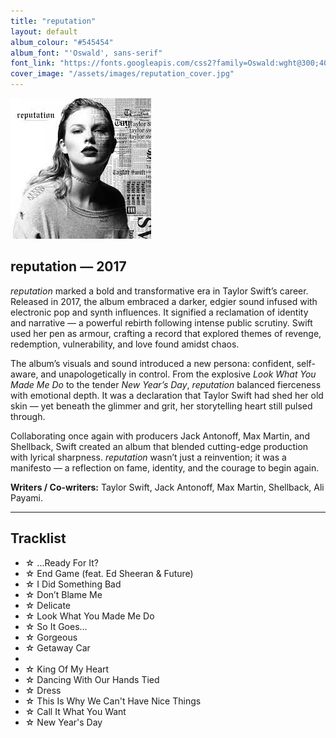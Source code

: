 ```yaml
---
title: "reputation"
layout: default
album_colour: "#545454"
album_font: "'Oswald', sans-serif"
font_link: "https://fonts.googleapis.com/css2?family=Oswald:wght@300;400;700&display=swap"
cover_image: "/assets/images/reputation_cover.jpg"
---
```


![reputation album cover](/assets/images/reputation_cover.jpg)

## reputation — 2017

*reputation* marked a bold and transformative era in Taylor Swift’s career. Released in 2017, the album embraced a darker, edgier sound infused with electronic pop and synth influences. It signified a reclamation of identity and narrative — a powerful rebirth following intense public scrutiny. Swift used her pen as armour, crafting a record that explored themes of revenge, redemption, vulnerability, and love found amidst chaos.

The album’s visuals and sound introduced a new persona: confident, self-aware, and unapologetically in control. From the explosive *Look What You Made Me Do* to the tender *New Year’s Day*, *reputation* balanced fierceness with emotional depth. It was a declaration that Taylor Swift had shed her old skin — yet beneath the glimmer and grit, her storytelling heart still pulsed through.

Collaborating once again with producers Jack Antonoff, Max Martin, and Shellback, Swift created an album that blended cutting-edge production with lyrical sharpness. *reputation* wasn’t just a reinvention; it was a manifesto — a reflection on fame, identity, and the courage to begin again.

**Writers / Co-writers:** Taylor Swift, Jack Antonoff, Max Martin, Shellback, Ali Payami.

---

## Tracklist  

<ul>
<li>☆ ...Ready For It?</li>
<li>☆ End Game (feat. Ed Sheeran & Future)</li>
<li>☆ I Did Something Bad</li>
<li>☆ Don’t Blame Me</li>
<li>☆ Delicate</li>
<li>☆ Look What You Made Me Do</li>
<li>☆ So It Goes...</li>
<li>☆ Gorgeous</li>
<li>☆ Getaway Car<li>
<li>☆ King Of My Heart</li>
<li>☆ Dancing With Our Hands Tied</li>
<li>☆ Dress</li>
<li>☆ This Is Why We Can't Have Nice Things</li>
<li>☆ Call It What You Want</li>
<li>☆ New Year's Day</li>
<ul>
